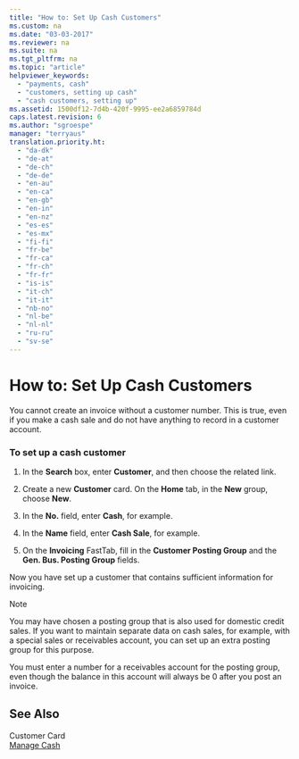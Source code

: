 ```yaml
---
title: "How to: Set Up Cash Customers"
ms.custom: na
ms.date: "03-03-2017"
ms.reviewer: na
ms.suite: na
ms.tgt_pltfrm: na
ms.topic: "article"
helpviewer_keywords: 
  - "payments, cash"
  - "customers, setting up cash"
  - "cash customers, setting up"
ms.assetid: 1500df12-7d4b-420f-9995-ee2a6859784d
caps.latest.revision: 6
ms.author: "sgroespe"
manager: "terryaus"
translation.priority.ht: 
  - "da-dk"
  - "de-at"
  - "de-ch"
  - "de-de"
  - "en-au"
  - "en-ca"
  - "en-gb"
  - "en-in"
  - "en-nz"
  - "es-es"
  - "es-mx"
  - "fi-fi"
  - "fr-be"
  - "fr-ca"
  - "fr-ch"
  - "fr-fr"
  - "is-is"
  - "it-ch"
  - "it-it"
  - "nb-no"
  - "nl-be"
  - "nl-nl"
  - "ru-ru"
  - "sv-se"
---
```

# How to: Set Up Cash Customers
You cannot create an invoice without a customer number. This is true, even if you make a cash sale and do not have anything to record in a customer account.  
  
### To set up a cash customer  
  
1.  In the **Search** box, enter **Customer**, and then choose the related link.  
  
2.  Create a new **Customer** card. On the **Home** tab, in the **New** group, choose **New**.  
  
3.  In the **No.** field, enter **Cash**, for example.  
  
4.  In the **Name** field, enter **Cash Sale**, for example.  
  
5.  On the **Invoicing** FastTab, fill in the **Customer Posting Group** and the **Gen. Bus. Posting Group** fields.  
  
 Now you have set up a customer that contains sufficient information for invoicing.  
  
> [!NOTE]  
>  You may have chosen a posting group that is also used for domestic credit sales. If you want to maintain separate data on cash sales, for example, with a special sales or receivables account, you can set up an extra posting group for this purpose.  
>   
>  You must enter a number for a receivables account for the posting group, even though the balance in this account will always be 0 after you post an invoice.  
  
## See Also  
 Customer Card   
 [Manage Cash](../Finance/manage-cash.md)